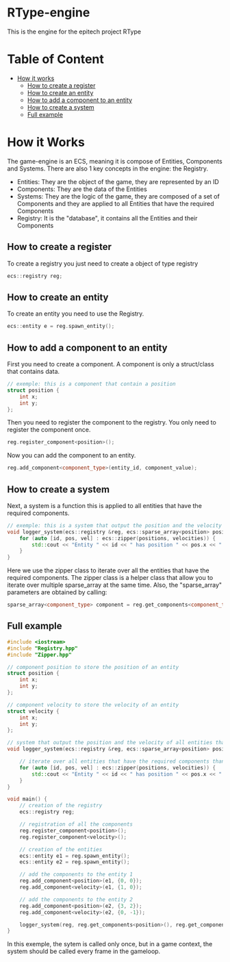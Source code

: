 
# RType-engine

This is the engine for the epitech project RType

# Table of Content

- [How it works](#how-it-works)
  - [How to create a register](#how-to-create-a-register)
  - [How to create an entity](#how-to-create-an-entity)
  - [How to add a component to an entity](#how-to-add-a-component-to-an-entity)
  - [How to create a system](#how-to-create-a-system)
  - [Full example](#full-example)

# How it Works

The game-engine is an ECS, meaning it is compose of Entities, Components and Systems. There are also 1 key concepts in the engine: the Registry.

- Entities: They are the object of the game, they are represented by an ID
- Components: They are the data of the Entities
- Systems: They are the logic of the game, they are composed of a set of Components and they are applied to all Entities that have the required Components
- Registry: It is the "database", it contains all the Entities and their Components

## How to create a register

To create a registry you just need to create a object of type registry

```cpp
ecs::registry reg;
```

## How to create an entity

To create an entity you need to use the Registry.

```cpp
ecs::entity e = reg.spawn_entity();
```

## How to add a component to an entity

First you need to create a component. A component is only a struct/class that contains data.

```cpp
// exemple: this is a component that contain a position
struct position {
    int x;
    int y;
};
```

Then you need to register the component to the registry. You only need to register the component once.

```cpp
reg.register_component<position>();
```

Now you can add the component to an entity.

```cpp
reg.add_component<component_type>(entity_id, component_value);
```

## How to create a system

Next, a system is a function this is applied to all entities that have the required components.

```cpp
// exemple: this is a system that output the position and the velocity of all entities that have them.
void logger_system(ecs::registry &reg, ecs::sparse_array<position> positions, ecs::sparse_array<velocity> velocities) {
    for (auto [id, pos, vel] : ecs::zipper(positions, velocities)) {
        std::cout << "Entity " << id << " has position " << pos.x << " " << pos.y << " and velocity " << vel.x << " " << vel.y << std::endl;
    }
}
```

Here we use the zipper class to iterate over all the entities that have the required components. The zipper class is a helper class that allow you to iterate over multiple sparse_array at the same time.
Also, the "sparse_array" parameters are obtained by calling:

```cpp
sparse_array<component_type> component = reg.get_components<component_type>();
```

## Full example

```cpp
#include <iostream>
#include "Registry.hpp"
#include "Zipper.hpp"

// component position to store the position of an entity
struct position {
    int x;
    int y;
};

// component velocity to store the velocity of an entity
struct velocity {
    int x;
    int y;
};

// system that output the position and the velocity of all entities that have them.
void logger_system(ecs::registry &reg, ecs::sparse_array<position> positions, ecs::sparse_array<velocity> velocities) {

    // iterate over all entities that have the required components thanks to the zipper class
    for (auto [id, pos, vel] : ecs::zipper(positions, velocities)) {
        std::cout << "Entity " << id << " has position " << pos.x << " " << pos.y << " and velocity " << vel.x << " " << vel.y << std::endl;
    }
}

void main() {
    // creation of the registry
    ecs::registry reg;

    // registration of all the components
    reg.register_component<position>();
    reg.register_component<velocity>();

    // creation of the entities
    ecs::entity e1 = reg.spawn_entity();
    ecs::entity e2 = reg.spawn_entity();

    // add the components to the entity 1
    reg.add_component<position>(e1, {0, 0});
    reg.add_component<velocity>(e1, {1, 0});

    // add the components to the entity 2
    reg.add_component<position>(e2, {3, 2});
    reg.add_component<velocity>(e2, {0, -1});

    logger_system(reg, reg.get_components<position>(), reg.get_components<velocity>());
}
```

In this exemple, the sytem is called only once, but in a game context, the system should be called every frame in the gameloop.
